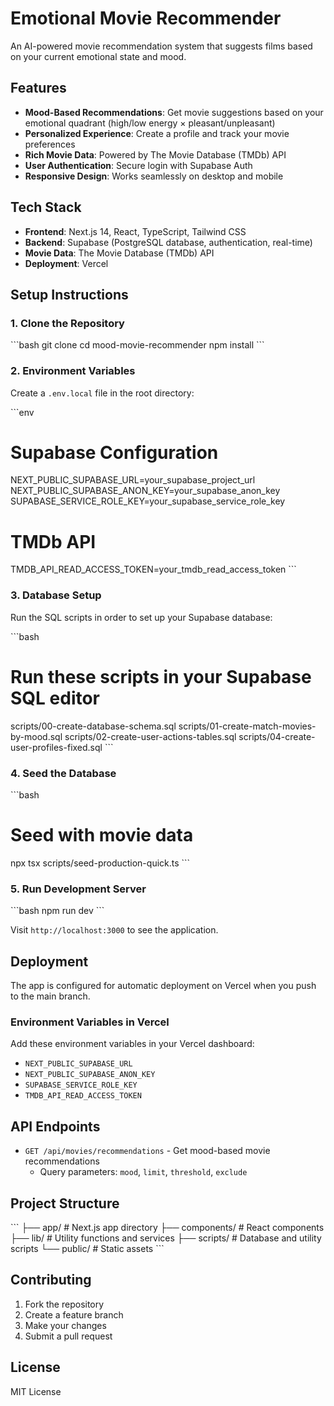 # Emotional Movie Recommender

An AI-powered movie recommendation system that suggests films based on your current emotional state and mood.

## Features

- **Mood-Based Recommendations**: Get movie suggestions based on your emotional quadrant (high/low energy × pleasant/unpleasant)
- **Personalized Experience**: Create a profile and track your movie preferences
- **Rich Movie Data**: Powered by The Movie Database (TMDb) API
- **User Authentication**: Secure login with Supabase Auth
- **Responsive Design**: Works seamlessly on desktop and mobile

## Tech Stack

- **Frontend**: Next.js 14, React, TypeScript, Tailwind CSS
- **Backend**: Supabase (PostgreSQL database, authentication, real-time)
- **Movie Data**: The Movie Database (TMDb) API
- **Deployment**: Vercel

## Setup Instructions

### 1. Clone the Repository

\`\`\`bash
git clone <your-repo-url>
cd mood-movie-recommender
npm install
\`\`\`

### 2. Environment Variables

Create a `.env.local` file in the root directory:

\`\`\`env
# Supabase Configuration
NEXT_PUBLIC_SUPABASE_URL=your_supabase_project_url
NEXT_PUBLIC_SUPABASE_ANON_KEY=your_supabase_anon_key
SUPABASE_SERVICE_ROLE_KEY=your_supabase_service_role_key

# TMDb API
TMDB_API_READ_ACCESS_TOKEN=your_tmdb_read_access_token
\`\`\`

### 3. Database Setup

Run the SQL scripts in order to set up your Supabase database:

\`\`\`bash
# Run these scripts in your Supabase SQL editor
scripts/00-create-database-schema.sql
scripts/01-create-match-movies-by-mood.sql
scripts/02-create-user-actions-tables.sql
scripts/04-create-user-profiles-fixed.sql
\`\`\`

### 4. Seed the Database

\`\`\`bash
# Seed with movie data
npx tsx scripts/seed-production-quick.ts
\`\`\`

### 5. Run Development Server

\`\`\`bash
npm run dev
\`\`\`

Visit `http://localhost:3000` to see the application.

## Deployment

The app is configured for automatic deployment on Vercel when you push to the main branch.

### Environment Variables in Vercel

Add these environment variables in your Vercel dashboard:

- `NEXT_PUBLIC_SUPABASE_URL`
- `NEXT_PUBLIC_SUPABASE_ANON_KEY`
- `SUPABASE_SERVICE_ROLE_KEY`
- `TMDB_API_READ_ACCESS_TOKEN`

## API Endpoints

- `GET /api/movies/recommendations` - Get mood-based movie recommendations
  - Query parameters: `mood`, `limit`, `threshold`, `exclude`

## Project Structure

\`\`\`
├── app/                    # Next.js app directory
├── components/            # React components
├── lib/                   # Utility functions and services
├── scripts/              # Database and utility scripts
└── public/               # Static assets
\`\`\`

## Contributing

1. Fork the repository
2. Create a feature branch
3. Make your changes
4. Submit a pull request

## License

MIT License
